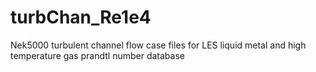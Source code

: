 # turbChan_Re1e4
Nek5000 turbulent channel flow case files for LES liquid metal and high temperature gas prandtl number database
